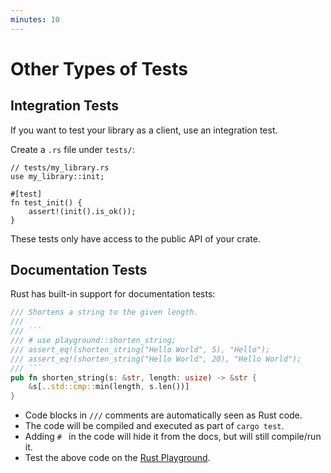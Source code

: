 ```yaml
---
minutes: 10
---
```


# Other Types of Tests

## Integration Tests

If you want to test your library as a client, use an integration test.

Create a `.rs` file under `tests/`:

```rust,ignore
// tests/my_library.rs
use my_library::init;

#[test]
fn test_init() {
    assert!(init().is_ok());
}
```

These tests only have access to the public API of your crate.

## Documentation Tests

Rust has built-in support for documentation tests:

```rust
/// Shortens a string to the given length.
///
/// ```
/// # use playground::shorten_string;
/// assert_eq!(shorten_string("Hello World", 5), "Hello");
/// assert_eq!(shorten_string("Hello World", 20), "Hello World");
/// ```
pub fn shorten_string(s: &str, length: usize) -> &str {
    &s[..std::cmp::min(length, s.len())]
}
```

* Code blocks in `///` comments are automatically seen as Rust code.
* The code will be compiled and executed as part of `cargo test`.
* Adding `# ` in the code will hide it from the docs, but will still compile/run it.
* Test the above code on the [Rust Playground](https://play.rust-lang.org/?version=stable&mode=debug&edition=2021&gist=3ce2ad13ea1302f6572cb15cd96becf0).
